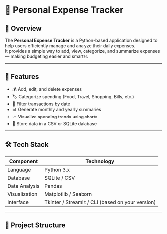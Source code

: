 # 🧾 Personal Expense Tracker

## 📌 Overview
The **Personal Expense Tracker** is a Python-based application designed to help users efficiently manage and analyze their daily expenses.  
It provides a simple way to add, view, categorize, and summarize expenses — making budgeting easier and smarter.

---

## 🎯 Features
- 💰 Add, edit, and delete expenses  
- 🏷️ Categorize spending (Food, Travel, Shopping, Bills, etc.)  
- 📅 Filter transactions by date  
- 📊 Generate monthly and yearly summaries  
- 📈 Visualize spending trends using charts  
- 💾 Store data in a CSV or SQLite database  

---

## 🛠️ Tech Stack
| Component | Technology |
|------------|-------------|
| Language | Python 3.x |
| Database | SQLite / CSV |
| Data Analysis | Pandas |
| Visualization | Matplotlib / Seaborn |
| Interface | Tkinter / Streamlit / CLI (based on your version) |

---

## 📂 Project Structure
